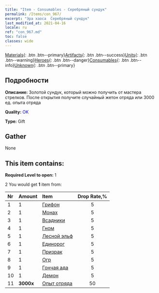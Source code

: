 ```yaml
---
title: "Item - Consumables - Серебряный сундук"
permalink: /Items/con_967/
excerpt: "Эра хаоса  Серебряный сундук"
last_modified_at: 2021-04-16
locale: ru
ref: "con_967.md"
toc: false
classes: wide
---
```

 [Materials](/ru/Items/){: .btn .btn--primary}[Artifacts](/ru/Items/Artifacts/){: .btn .btn--success}[Units](/ru/Items/Units/){: .btn .btn--warning}[Heroes](/ru/Items/Heroes/){: .btn .btn--danger}[Consumables](/ru/Items/Consumables/){: .btn .btn--info}[Unknown](/ru/Items/Unknown/){: .btn .btn--primary}

## Подробности
 **Описание:** Золотой сундук, который можно получить от мастера стрелков. После открытия получите случайный жетон отряда или 3000 ед. опыта отряда

 **Quality:** <span style="color: #0000CD">OK</span>

 **Type:** Gift

## Gather

  None

## This item contains:

 **Required Level to open:** 1

 2 You would get **1** item  from:

  | Nr | Amount |     Item    | Drop Rate,% |
  |:---|:-------|:------------|:---------:|
  | 1 | 1 | [Грифон](/ru/Items/unt_192/) | 5 | 
  | 2 | 1 | [Монах](/ru/Items/unt_194/) | 5 | 
  | 3 | 1 | [Всадники](/ru/Items/unt_195/) | 5 | 
  | 4 | 1 | [Гном](/ru/Items/unt_200/) | 5 | 
  | 5 | 1 | [Лесной эльф](/ru/Items/unt_201/) | 5 | 
  | 6 | 1 | [Единорог](/ru/Items/unt_204/) | 5 | 
  | 7 | 1 | [Призрак](/ru/Items/unt_210/) | 5 | 
  | 8 | 1 | [Огр](/ru/Items/unt_220/) | 5 | 
  | 9 | 1 | [Гончая ада](/ru/Items/unt_228/) | 5 | 
  | 10 | 1 | [Демон](/ru/Items/unt_229/) | 5 | 
  | 11 |  **3000x** | [Опыт отряда](/ru/Items/con_902/) | 50 | 
